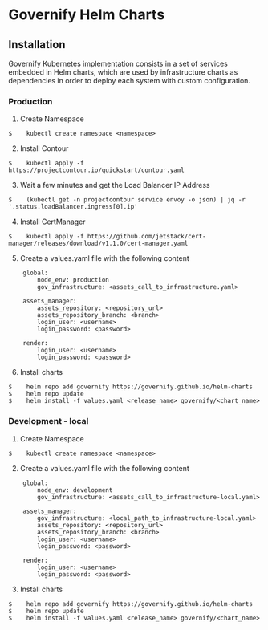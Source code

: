# Governify Helm Charts

## Installation
Governify Kubernetes implementation consists in a set of services embedded in Helm charts, which are used by infrastructure charts as dependencies in order to deploy each system with custom configuration.

### Production

1. Create Namespace
```
$    kubectl create namespace <namespace>
```

2. Install Contour
```
$    kubectl apply -f https://projectcontour.io/quickstart/contour.yaml
```

3. Wait a few minutes and get the Load Balancer IP Address
```
$    (kubectl get -n projectcontour service envoy -o json) | jq -r '.status.loadBalancer.ingress[0].ip'
```

4. Install CertManager
```
$    kubectl apply -f https://github.com/jetstack/cert-manager/releases/download/v1.1.0/cert-manager.yaml
```

5. Create a values.yaml file with the following content
```
    global:
        node_env: production
        gov_infrastructure: <assets_call_to_infrastructure.yaml>
    
    assets_manager:
        assets_repository: <repository_url>
        assets_repository_branch: <branch>
        login_user: <username>
        login_password: <password>
    
    render:
        login_user: <username>
        login_password: <password>
```

6. Install charts
```
$    helm repo add governify https://governify.github.io/helm-charts
$    helm repo update
$    helm install -f values.yaml <release_name> governify/<chart_name>
```

### Development - local

1. Create Namespace
```
$    kubectl create namespace <namespace>
```

2. Create a values.yaml file with the following content
```
    global:
        node_env: development
        gov_infrastructure: <assets_call_to_infrastructure-local.yaml>
    
    assets_manager:
        gov_infrastructure: <local_path_to_infrastructure-local.yaml>
        assets_repository: <repository_url>
        assets_repository_branch: <branch>
        login_user: <username>
        login_password: <password>
    
    render:
        login_user: <username>
        login_password: <password>
```

3. Install charts
```
$    helm repo add governify https://governify.github.io/helm-charts
$    helm repo update
$    helm install -f values.yaml <release_name> governify/<chart_name>
```